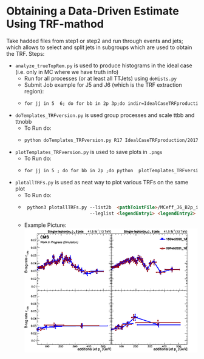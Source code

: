 # Obtaining a Data-Driven Estimate Using TRF-mathod

 Take hadded files from step1 or step2 and run through events and jets; which allows to select and split jets in subgroups
 which are used to obtain the TRF.
 Steps:
   * `analyze_trueTopRem.py` is used to produce histograms in the ideal case (i.e. only in MC where we have truth info)
      * Run for all processes (or at least all TTJets) using `doHists.py`
      * Submit Job example for J5 and J6 (which is the TRF extraction region):
      * ```markdown
        for jj in 5  6; do for bb in 2p 3p;do indir=IdealCaseTRFproduction/2017/${jj} ; qsub -q localgrid -N d${bb}_${jj}_${iplot} -o ${indir}/${vk}${bb}_${iplot}.out -e ${indir}/${vk}${bb}_${iplot}.err -v INDIR=${PWD}/${indir},iPLOT=${iplot},REGION=extractionProdAna17,nBTAG=${bb},nJETS=${jj} doQSUBjob.sh;done;done;
        ``` 
   * `doTemplates_TRFversion.py` is used group processes and scale ttbb and ttnobb 
      * To Run do:
      * ```markdown
        python doTemplates_TRFversion.py R17 IdealCaseTRFproduction/2017/J6/kinematics_extractionProdAna17_mixator_vlq_JetallPt2021_2_8_23_20/el20mu20_MET60_MT60_1jet0_2jet00/
        ```
   * `plotTemplates_TRFversion.py` is used to save plots in `.pngs` 
      * To Run do:
      * ```markdown
        for jj in 5 ; do for bb in 2p ;do python  plotTemplates_TRFversion.py IdealCaseTRFproduction/2017/J6/kinematics_extractionProdAna17_mixator_vlq_JetallPt2021_2_8_23_20/el20mu20_MET60_MT60_1jet0_2jet00/ ${bb} ${jj} 0.1 out
        ```
   * `plotallTRFs.py`  is used as neat way to plot various TRFs on the same plot
     * To Run do:
     * ```markdown
        python3 plotallTRFs.py --list2b  <pathTo1stFile>/MCeff_J6_B2p_isL0p1.txt <pathTo2ndtFile>/MCeff_J6_B2p_isL0p1.txt <pathTo3rdFile>/MCeff_J6_B2p_isL0p1.txt 
                               --leglist <legendEntry1> <legendEntry2> <legendEntry3> --fout _exampleKey --indir <DirectoryUsedToSaveOutput>
       ```
     * Example Picture: \
       ![plot](.readme_pics/JetallPt_Feb9_17JetallPtJ6B2sv1stat0p1.png)